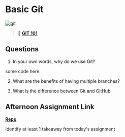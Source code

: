 # Basic Git

![git](https://git-scm.com/images/branching-illustration@2x.png)

> **📖 [GIT 101](https://codeworksacademy.com/fs-student-guide/resources/wk1/01-GIT)**

## Questions

1. In your own words, why do we use Git?

some code here

2. What are the benefits of having multiple branches?

3. What is the difference between Git and GitHub

## Afternoon Assignment Link

**[Repo](https://github.com/Casey1224/<ASSIGNMENT_REPO>)**

Identify at least 1 takeaway from today's assignment
